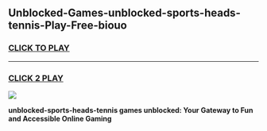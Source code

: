 
## Unblocked-Games-unblocked-sports-heads-tennis-Play-Free-biouo
<h3>
<a href="https://premium76.site?title=unblocked-sports-heads-tennis&ref=18A1">CLICK TO PLAY</a></h3>
<hr>

<h3>
<a href="https://premium76.site?title=unblocked-sports-heads-tennis&ref=18A1">CLICK 2 PLAY</a>
  
</h3>

<a href="https://premium76.site?title=unblocked-sports-heads-tennis&ref=18A1"><img src="https://clearcache.store/games.png"></a>


**unblocked-sports-heads-tennis games unblocked: Your Gateway to Fun and Accessible Online Gaming**
